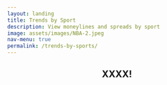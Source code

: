 ```yaml
---
layout: landing
title: Trends by Sport
description: View moneylines and spreads by sport
image: assets/images/NBA-2.jpeg
nav-menu: true
permalink: /trends-by-sports/
---
```

<!-- Main -->
<div id="main">

<!-- One -->
<section id="one">
	<div class="inner">
		<header class="major">
			<h2>XXXX! </h2>
		</header>
    </div>
</section>

